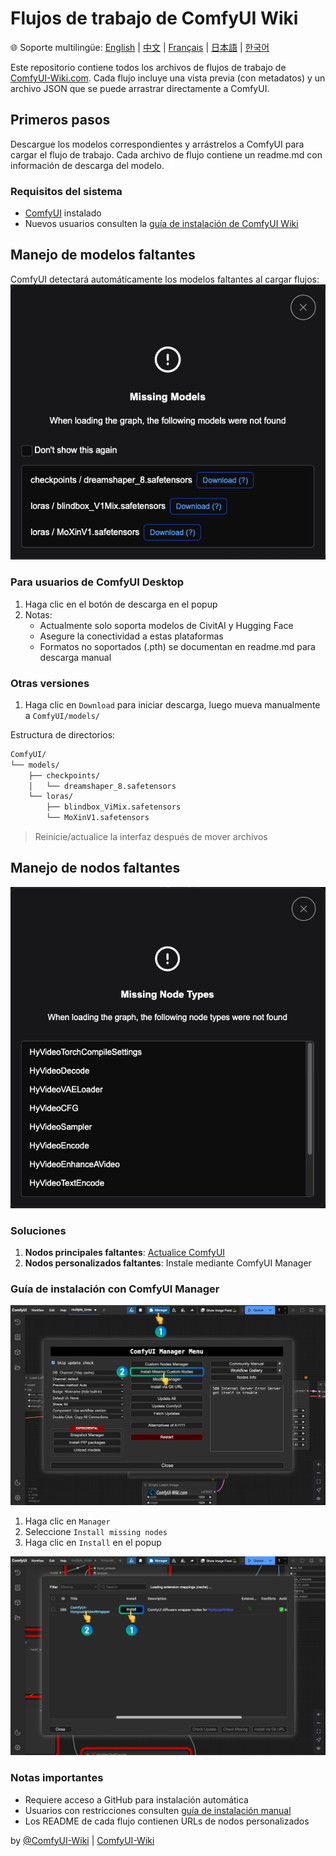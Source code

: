 # Flujos de trabajo de ComfyUI Wiki
🌐 Soporte multilingüe: [English](README.md) | [中文](README.zh.md) | [Français](README.fr.md) | [日本語](README.ja.md) | [한국어](README.ko.md)

Este repositorio contiene todos los archivos de flujos de trabajo de [ComfyUI-Wiki.com](https://comfyui-wiki.com/es). Cada flujo incluye una vista previa (con metadatos) y un archivo JSON que se puede arrastrar directamente a ComfyUI.

## Primeros pasos

Descargue los modelos correspondientes y arrástrelos a ComfyUI para cargar el flujo de trabajo. Cada archivo de flujo contiene un readme.md con información de descarga del modelo.

### Requisitos del sistema
- [ComfyUI](https://github.com/comfyanonymous/ComfyUI) instalado
- Nuevos usuarios consulten la [guía de instalación de ComfyUI Wiki](https://comfyui-wiki.com/es/install/install-comfyui)

## Manejo de modelos faltantes
ComfyUI detectará automáticamente los modelos faltantes al cargar flujos:
![Aviso de modelos faltantes](/readme_images/missing_models.png)

### Para usuarios de ComfyUI Desktop
1. Haga clic en el botón de descarga en el popup
2. Notas:
   - Actualmente solo soporta modelos de CivitAI y Hugging Face
   - Asegure la conectividad a estas plataformas
   - Formatos no soportados (.pth) se documentan en readme.md para descarga manual

### Otras versiones

1. Haga clic en `Download` para iniciar descarga, luego mueva manualmente a `ComfyUI/models/`

Estructura de directorios:
```bash
ComfyUI/
└── models/
    ├── checkpoints/
    │   └── dreamshaper_8.safetensors
    └── loras/
        ├── blindbox_ViMix.safetensors
        └── MoXinV1.safetensors
```
> Reinicie/actualice la interfaz después de mover archivos

## Manejo de nodos faltantes
![Aviso de nodos faltantes](/readme_images/missing_node_types.png)

### Soluciones
1. **Nodos principales faltantes**: [Actualice ComfyUI](https://comfyui-wiki.com/es/tutorial/basic/how-to-update-comfyui)
2. **Nodos personalizados faltantes**: Instale mediante ComfyUI Manager

### Guía de instalación con ComfyUI Manager
![Interfaz de ComfyUI Manager](/readme_images/comfyui_manager.png)
1. Haga clic en `Manager`
2. Seleccione `Install missing nodes`
3. Haga clic en `Install` en el popup

![Ejemplo de instalación](/readme_images/install_missing_nodes.jpg)

### Notas importantes
- Requiere acceso a GitHub para instalación automática
- Usuarios con restricciones consulten [guía de instalación manual](https://comfyui-wiki.com/es/install/install-custom-nodes)
- Los README de cada flujo contienen URLs de nodos personalizados

by [@ComfyUI-Wiki](https://github.com/comfyui-wiki) | [ComfyUI-Wiki](https://comfyui-wiki.com/es)